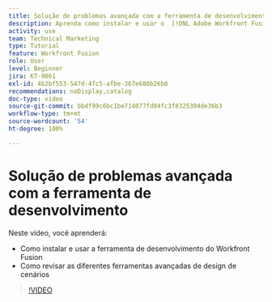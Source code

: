 ```yaml
---
title: Solução de problemas avançada com a ferramenta de desenvolvimento
description: Aprenda como instalar e usar o  [!DNL Adobe Workfront Fusion dev tool] e revise as diferentes ferramentas avançadas de design de cenários que ele oferece.
activity: use
team: Technical Marketing
type: Tutorial
feature: Workfront Fusion
role: User
level: Beginner
jira: KT-9061
exl-id: 4b2bf553-547d-4fc5-afbe-367e680b26b8
recommendations: noDisplay,catalog
doc-type: video
source-git-commit: bbdf99c6bc1be714077fd94fc3f8325394de36b3
workflow-type: tm+mt
source-wordcount: '54'
ht-degree: 100%

---
```


# Solução de problemas avançada com a ferramenta de desenvolvimento

Neste vídeo, você aprenderá:

* Como instalar e usar a ferramenta de desenvolvimento do Workfront Fusion
* Como revisar as diferentes ferramentas avançadas de design de cenários

>[!VIDEO](https://video.tv.adobe.com/v/335302/?quality=12&learn=on&enablevpops=1)

